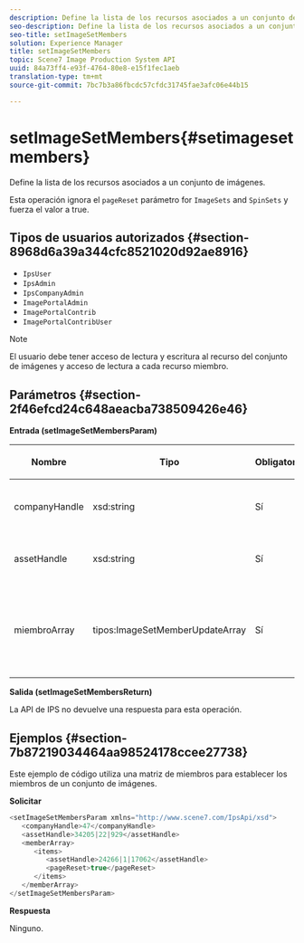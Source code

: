 ```yaml
---
description: Define la lista de los recursos asociados a un conjunto de imágenes.
seo-description: Define la lista de los recursos asociados a un conjunto de imágenes.
seo-title: setImageSetMembers
solution: Experience Manager
title: setImageSetMembers
topic: Scene7 Image Production System API
uuid: 84a73ff4-e93f-4764-80e8-e15f1fec1aeb
translation-type: tm+mt
source-git-commit: 7bc7b3a86fbcdc57cfdc31745fae3afc06e44b15

---
```



# setImageSetMembers{#setimagesetmembers}

Define la lista de los recursos asociados a un conjunto de imágenes.

Esta operación ignora el `pageReset` parámetro for `ImageSets` and `SpinSets` y fuerza el valor a true.

## Tipos de usuarios autorizados {#section-8968d6a39a344cfc8521020d92ae8916}

* `IpsUser`
* `IpsAdmin`
* `IpsCompanyAdmin`
* `ImagePortalAdmin`
* `ImagePortalContrib`
* `ImagePortalContribUser`

>[!NOTE]
>
>El usuario debe tener acceso de lectura y escritura al recurso del conjunto de imágenes y acceso de lectura a cada recurso miembro.

## Parámetros {#section-2f46efcd24c648aeacba738509426e46}

**Entrada (setImageSetMembersParam)**

<table id="table_0CBBB65BCEFD4125A4069A080DFC873A"> 
 <thead> 
  <tr> 
   <th colname="col1" class="entry"> <p>Nombre </p> </th> 
   <th colname="col2" class="entry"> <p>Tipo </p> </th> 
   <th colname="col3" class="entry"> <p>Obligatorio </p> </th> 
   <th colname="col4" class="entry"> <p>Descripción </p> </th> 
  </tr> 
 </thead>
 <tbody> 
  <tr> 
   <td colname="col1"> <p><span class="codeph"> <span class="varname"> companyHandle</span></span> </p> </td> 
   <td colname="col2"> <p><span class="codeph"> xsd:string</span> </p> </td> 
   <td colname="col3"> <p>Sí </p> </td> 
   <td colname="col4"> <p>Identificador de Compañía. </p> </td> 
  </tr> 
  <tr> 
   <td colname="col1"> <span class="codeph"> <span class="varname"> assetHandle</span></span> </td> 
   <td colname="col2"> <span class="codeph"> xsd:string</span> </td> 
   <td colname="col3"> Sí </td> 
   <td colname="col4"> Identificador del conjunto de imágenes. </td> 
  </tr> 
  <tr> 
   <td colname="col1"> <span class="codeph"> <span class="varname"> miembroArray</span></span> </td> 
   <td colname="col2"> <span class="codeph"> tipos:ImageSetMemberUpdateArray</span> </td> 
   <td colname="col3"> Sí </td> 
   <td colname="col4"> Matriz de miembros de recursos que pertenecen al conjunto de imágenes. </td> 
  </tr> 
 </tbody> 
</table>

**Salida (setImageSetMembersReturn)**

La API de IPS no devuelve una respuesta para esta operación.

## Ejemplos {#section-7b87219034464aa98524178ccee27738}

Este ejemplo de código utiliza una matriz de miembros para establecer los miembros de un conjunto de imágenes.

**Solicitar**

```java
<setImageSetMembersParam xmlns="http://www.scene7.com/IpsApi/xsd">
   <companyHandle>47</companyHandle>
   <assetHandle>34205|22|929</assetHandle>
   <memberArray>
      <items>
         <assetHandle>24266|1|17062</assetHandle>
         <pageReset>true</pageReset>
      </items>
   </memberArray>
</setImageSetMembersParam>
```

**Respuesta**

Ninguno.
